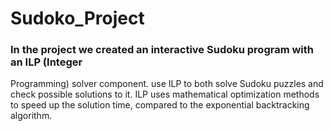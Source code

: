 # Sudoko_Project

### In the project we created an interactive Sudoku program with an ILP (Integer
Programming) solver component. use ILP to both solve Sudoku puzzles and check
possible solutions to it. ILP uses mathematical optimization methods to speed up the
solution time, compared to the exponential backtracking algorithm.

